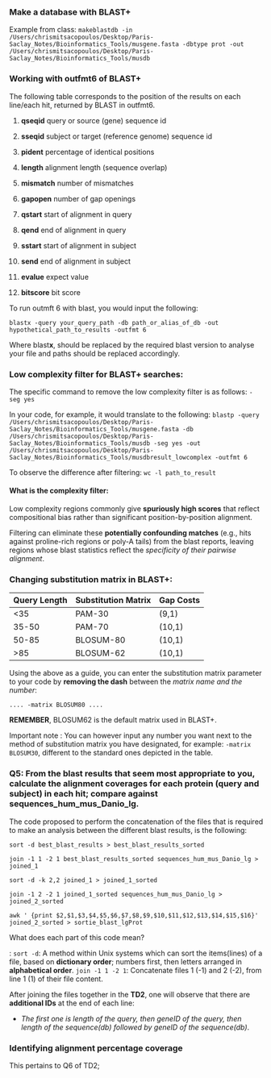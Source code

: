 ### Make a database with BLAST+
Example from class:
`makeblastdb -in /Users/chrismitsacopoulos/Desktop/Paris-Saclay_Notes/Bioinformatics_Tools/musgene.fasta -dbtype prot -out /Users/chrismitsacopoulos/Desktop/Paris-Saclay_Notes/Bioinformatics_Tools/musdb`

### Working with outfmt6 of BLAST+

The following table corresponds to the position of the results on each line/each hit, returned by BLAST in outfmt6.

1.  **qseqid**      query or source (gene) sequence id

2.  **sseqid**      subject or target (reference genome) sequence id

3.  **pident**      percentage of identical positions

4.  **length**      alignment length (sequence overlap)

5.  **mismatch**    number of mismatches

6.  **gapopen**     number of gap openings

7.  **qstart**      start of alignment in query

8.  **qend**        end of alignment in query

9.  **sstart**      start of alignment in subject

10.  **send**        end of alignment in subject

11.  **evalue**      expect value

12.  **bitscore**    bit score

To run outmft 6 with blast, you would input the following:

`blastx -query your_query_path -db path_or_alias_of_db -out hypothetical_path_to_results -outfmt 6`

Where blast**x**, should be replaced by the required blast version to analyse your file and paths should be replaced accordingly. 

### Low complexity filter for BLAST+ searches:

The specific command to remove the low complexity filter is as follows:
`-seg yes`

In your code, for example, it would translate to the following:
`blastp -query  /Users/chrismitsacopoulos/Desktop/Paris-Saclay_Notes/Bioinformatics_Tools/musgene.fasta -db /Users/chrismitsacopoulos/Desktop/Paris-Saclay_Notes/Bioinformatics_Tools/musdb -seg yes -out /Users/chrismitsacopoulos/Desktop/Paris-Saclay_Notes/Bioinformatics_Tools/musdbresult_lowcomplex -outfmt 6`

To observe the difference after filtering:
`wc -l path_to_result`

#### What is the complexity filter:

Low complexity regions commonly give **spuriously high scores** that reflect compositional bias rather than significant position-by-position alignment. 

Filtering can eliminate these **potentially confounding matches** (e.g., hits against proline-rich regions or poly-A tails) from the blast reports, leaving regions whose blast statistics reflect the *specificity of their pairwise alignment*.

### Changing substitution matrix in BLAST+:

| Query Length | Substitution Matrix | Gap Costs  |
|--------------|---------------------|------------|
| <35          | PAM-30              | (9,1)      |
| 35-50        | PAM-70              | (10,1)     |
| 50-85        | BLOSUM-80           | (10,1)     |
| >85          | BLOSUM-62           | (10,1)     |

Using the above as a guide, you can enter the substitution matrix parameter to your code by **removing the dash** between the *matrix name and the number*:

`.... -matrix BLOSUM80 ....`

**REMEMBER**, BLOSUM62 is the default matrix used in BLAST+.

Important note
: You can however input any number you want next to the method of substitution matrix you have designated, for example:
`-matrix BLOSUM30`, different to the standard ones depicted in the table.

### Q5: From the blast results that seem most appropriate to you, calculate the alignment coverages for each protein (query and subject) in each hit; compare against sequences_hum_mus_Danio_lg.

The code proposed to perform the concatenation of the files that is required to make an analysis between the different blast results, is the following:
```
sort -d best_blast_results > best_blast_results_sorted

join -1 1 -2 1 best_blast_results_sorted sequences_hum_mus_Danio_lg > joined_1

sort -d -k 2,2 joined_1 > joined_1_sorted

join -1 2 -2 1 joined_1_sorted sequences_hum_mus_Danio_lg > joined_2_sorted

awk ' {print $2,$1,$3,$4,$5,$6,$7,$8,$9,$10,$11,$12,$13,$14,$15,$16}' joined_2_sorted > sortie_blast_lgProt
```

What does each part of this code mean?

: `sort -d`: A method within Unix systems which can sort the items(lines) of a file, based on **dictionary order**; numbers first, then letters arranged in **alphabetical order**.
`join -1 1 -2 1`: Concatenate files 1 (-1) and 2 (-2), from line 1 (1) of their file content.

After joining the files together in the **TD2**, one will observe that there are **additional IDs** at the end of each line:

* *The first one is length of the query, then geneID of the query, then length of the sequence(db) followed by geneID of the sequence(db)*.

### Identifying alignment percentage coverage 

This pertains to Q6 of TD2;



